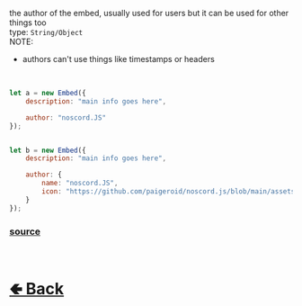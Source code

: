 the author of the embed, usually used for users but it can be used for other things too<br>
type: `String/Object`<br>
NOTE:
- authors can't use things like timestamps or headers<br>

<br>

```js
let a = new Embed({
    description: "main info goes here",

    author: "noscord.JS"
});


let b = new Embed({
    description: "main info goes here",

    author: { 
        name: "noscord.JS", 
        icon: "https://github.com/paigeroid/noscord.js/blob/main/assets/mini%20noscord.js.png" 
    }
});

```

### [source](https://github.com/paigeroid/noscord.js/blob/main/src/Services/ComponentService/components/Embed.js)

<br> <h1> [🢀 Back](https://github.com/paigeroid/noscord.js/wiki/Components.Embed) </h1>